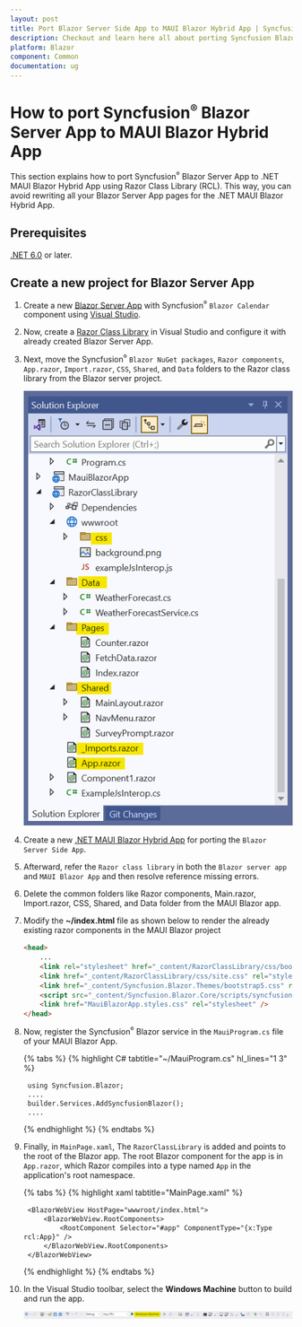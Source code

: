 ```yaml
---
layout: post
title: Port Blazor Server Side App to MAUI Blazor Hybrid App | Syncfusion
description: Checkout and learn here all about porting Syncfusion Blazor Server App to .NET MAUI Blazor Hybrid App.
platform: Blazor
component: Common
documentation: ug
---
```


# How to port Syncfusion<sup style="font-size:70%">&reg;</sup> Blazor Server App to MAUI Blazor Hybrid App

This section explains how to port Syncfusion<sup style="font-size:70%">&reg;</sup> Blazor Server App to .NET MAUI Blazor Hybrid App using Razor Class Library (RCL). This way, you can avoid rewriting all your Blazor Server App pages for the .NET MAUI Blazor Hybrid App.

## Prerequisites

[.NET 6.0](https://dotnet.microsoft.com/en-us/download/dotnet/6.0) or later.

## Create a new project for Blazor Server App

1. Create a new [Blazor Server App](https://blazor.syncfusion.com/documentation/getting-started/blazor-server-side-visual-studio) with Syncfusion<sup style="font-size:70%">&reg;</sup> `Blazor Calendar` component using [Visual Studio](https://visualstudio.microsoft.com/vs/).

2. Now, create a [Razor Class Library](https://blazor.syncfusion.com/documentation/getting-started/razor-class-library) in Visual Studio and configure it with already created Blazor Server App.

3. Next, move the Syncfusion<sup style="font-size:70%">&reg;</sup> `Blazor NuGet packages`, `Razor components`, `App.razor`, `Import.razor`, `CSS`, `Shared`, and `Data` folders to the Razor class library from the Blazor server project.

    ![Folders to move](images/server-folders.png)

4. Create a new [.NET MAUI Blazor Hybrid App](https://learn.microsoft.com/en-us/aspnet/core/blazor/hybrid/tutorials/maui?view=aspnetcore-8.0) for porting the `Blazor Server Side App`.

5. Afterward, refer the `Razor class library` in both the `Blazor server app` and `MAUI Blazor App` and then resolve reference missing errors.

6. Delete the common folders like Razor components, Main.razor, Import.razor, CSS, Shared, and Data folder from the MAUI Blazor app.

7. Modify the **~/index.html** file as shown below to render the already existing razor components in the MAUI Blazor project

    ```html
    <head>
        ...
        <link rel="stylesheet" href="_content/RazorClassLibrary/css/bootstrap/bootstrap.min.css" />
        <link href="_content/RazorClassLibrary/css/site.css" rel="stylesheet" />
        <link href="_content/Syncfusion.Blazor.Themes/bootstrap5.css" rel="stylesheet" />
        <script src="_content/Syncfusion.Blazor.Core/scripts/syncfusion-blazor.min.js" type="text/javascript"></script>
        <link href="MauiBlazorApp.styles.css" rel="stylesheet" />
    </head>
    ```

8. Now, register the Syncfusion<sup style="font-size:70%">&reg;</sup> Blazor service in the `MauiProgram.cs` file of your MAUI Blazor App.

    {% tabs %}
    {% highlight C# tabtitle="~/MauiProgram.cs" hl_lines="1 3" %}

        using Syncfusion.Blazor;
        ....
        builder.Services.AddSyncfusionBlazor();
        ....

    {% endhighlight %}
    {% endtabs %}

9. Finally, in `MainPage.xaml`, The `RazorClassLibrary` is added and points to the root of the Blazor app. The root Blazor component for the app is in `App.razor`, which Razor compiles into a type named `App` in the application's root namespace.

    {% tabs %}
    {% highlight xaml tabtitle="MainPage.xaml" %}

    <?xml version="1.0" encoding="utf-8" ?>

    <ContentPage xmlns=  http://schemas.microsoft.com/dotnet/2021/maui
                xmlns:x=  http://schemas.microsoft.com/winfx/2009/xaml
                xmlns:rcl="clr-namespace:RazorClassLibrary;assembly=RazorClassLibrary"
                x:Class="MauiBlazorApp.MainPage"
                BackgroundColor="{DynamicResource PageBackgroundColor}">

        <BlazorWebView HostPage="wwwroot/index.html">
            <BlazorWebView.RootComponents>
                <RootComponent Selector="#app" ComponentType="{x:Type rcl:App}" />
            </BlazorWebView.RootComponents>
        </BlazorWebView>
    </ContentPage>

    {% endhighlight %}
    {% endtabs %}

10. In the Visual Studio toolbar, select the **Windows Machine** button to build and run the app.

    ![Build and run MAUI Blazor Hybrid App](images/windows-machine-mode.png)

